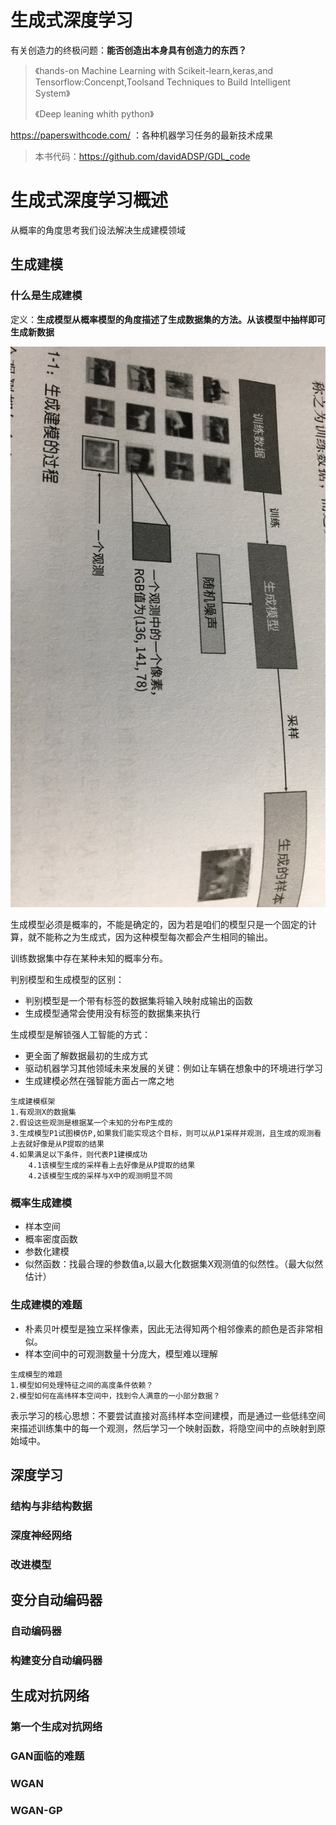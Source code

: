 # 生成式深度学习

有关创造力的终极问题：**能否创造出本身具有创造力的东西？**

> 《hands-on Machine Learning with Scikeit-learn,keras,and Tensorflow:Concenpt,Toolsand Techniques to Build Intelligent System》
>
> 《Deep leaning whith python》

https://paperswithcode.com/  ：各种机器学习任务的最新技术成果

> 本书代码：https://github.com/davidADSP/GDL_code  



# 生成式深度学习概述

从概率的角度思考我们设法解决生成建模领域

 

## 生成建模



### 什么是生成建模

定义：**生成模型从概率模型的角度描述了生成数据集的方法。从该模型中抽样即可生成新数据**

![](/images/posts/生成式深度学习-01.jpg)

生成模型必须是概率的，不能是确定的，因为若是咱们的模型只是一个固定的计算，就不能称之为生成式，因为这种模型每次都会产生相同的输出。

训练数据集中存在某种未知的概率分布。

判别模型和生成模型的区别：

- 判别模型是一个带有标签的数据集将输入映射成输出的函数
- 生成模型通常会使用没有标签的数据集来执行

生成模型是解锁强人工智能的方式：

- 更全面了解数据最初的生成方式
- 驱动机器学习其他领域未来发展的关键：例如让车辆在想象中的环境进行学习
- 生成建模必然在强智能方面占一席之地

```
生成建模框架
1.有观测X的数据集
2.假设这些观测是根据某一个未知的分布P生成的
3.生成模型P1试图模仿P,如果我们能实现这个目标，则可以从P1采样并观测，且生成的观测看上去就好像是从P提取的结果
4.如果满足以下条件，则代表P1建模成功
	4.1该模型生成的采样看上去好像是从P提取的结果
	4.2该模型生成的采样与X中的观测明显不同
```





### 概率生成建模

- 样本空间
- 概率密度函数
- 参数化建模
- 似然函数：找最合理的参数值a,以最大化数据集X观测值的似然性。（最大似然估计）



### 生成建模的难题

- 朴素贝叶模型是独立采样像素，因此无法得知两个相邻像素的颜色是否非常相似。
- 样本空间中的可观测数量十分庞大，模型难以理解

```
生成模型的难题
1.模型如何处理特征之间的高度条件依赖？
2.模型如何在高纬样本空间中，找到令人满意的一小部分数据？
```

表示学习的核心思想：不要尝试直接对高纬样本空间建模，而是通过一些低纬空间来描述训练集中的每一个观测，然后学习一个映射函数，将隐空间中的点映射到原始域中。







## 深度学习



### 结构与非结构数据





### 深度神经网络



### 改进模型



## 变分自动编码器



### 自动编码器



### 构建变分自动编码器



## 生成对抗网络



### 第一个生成对抗网络



### GAN面临的难题



### WGAN



### WGAN-GP





